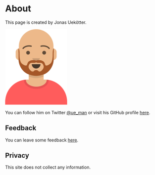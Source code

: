 # About



This page is created by Jonas Uekötter.

<img width="200" height="auto" src="/jonas.svg"/>

You can follow him on Twitter [@ue_man](https://twitter.com/ue_man) or visit his GitHub profile [here](https://github.com/ueman).

## Feedback

You can leave some feedback [here](https://github.com/app-checklist/app-checklist/discussions/categories/feedback).

## Privacy

This site does not collect any information.